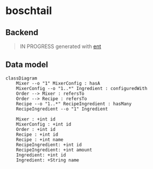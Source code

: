# boschtail

## Backend

> IN PROGRESS
generated with [ent](https://entgo.io/)

## Data model

```mermaid
classDiagram
    Mixer --o "1" MixerConfig : hasA
    MixerConfig --o "1..*" Ingredient : configuredWith
    Order --> Mixer : refersTo
    Order --> Recipe : refersTo
    Recipe --o "1..*" RecipeIngredient : hasMany
    RecipeIngredient --o "1" Ingredient

    Mixer : +int id
    MixerConfig : +int id
    Order : +int id
    Recipe : +int id
    Recipe : +int name
    RecipeIngredient: +int id
    RecipeIngredient: +int amount
    Ingredient: +int id
    Ingredient: +String name
```